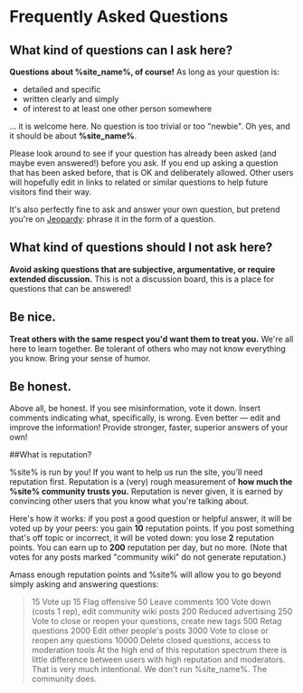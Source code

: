 # Frequently Asked Questions

## What kind of questions can I ask here?
**Questions about %site_name%, of course!** As long as your question is:

* detailed and specific
* written clearly and simply
* of interest to at least one other person somewhere

... it is welcome here. No question is too trivial or too "newbie". Oh yes, and it should be about **%site_name%**.

Please look around to see if your question has already been asked (and maybe even answered!) before you ask. If you end up asking a question that has been asked before, that is OK and deliberately allowed. Other users will hopefully edit in links to related or similar questions to help future visitors find their way.

It's also perfectly fine to ask and answer your own question, but pretend you're on [Jeopardy](http://en.wikipedia.org/wiki/Jeopardy! "Jeopardy"): phrase it in the form of a question.

## What kind of questions should I not ask here?
**Avoid asking questions that are subjective, argumentative, or require extended discussion.** This is not a discussion board, this is a place for questions that can be answered!

## Be nice.
**Treat others with the same respect you'd want them to treat you.** We're all here to learn together. Be tolerant of others who may not know everything you know. Bring your sense of humor.

## Be honest.
Above all, be honest. If you see misinformation, vote it down. Insert comments indicating what, specifically, is wrong. Even better — edit and improve the information! Provide stronger, faster, superior answers of your own!

##What is reputation?

%site% is run by you! If you want to help us run the site, you'll need reputation first. Reputation is a (very) rough measurement of **how much the %site% community trusts you.** Reputation is never given, it is earned by convincing other users that you know what you're talking about.

Here's how it works: if you post a good question or helpful answer, it will be voted up by your peers: you gain **10** reputation points. If you post something that's off topic or incorrect, it will be voted down: you lose **2** reputation points. You can earn up to **200** reputation per day, but no more. (Note that votes for any posts marked "community wiki" do not generate reputation.)

Amass enough reputation points and %site% will allow you to go beyond simply asking and answering questions:

> 15  Vote up
> 15  Flag offensive
> 50  Leave comments
> 100 Vote down (costs 1 rep), edit community wiki posts
> 200 Reduced advertising
> 250 Vote to close or reopen your questions, create new tags
> 500 Retag questions
> 2000  Edit other people's posts
> 3000  Vote to close or reopen any questions
> 10000 Delete closed questions, access to moderation tools
> At the high end of this reputation spectrum there is little difference between users with high reputation and moderators. That is very much intentional. We don't run %site_name%. The community does.


